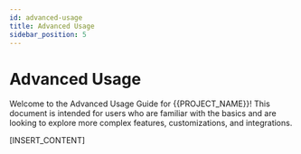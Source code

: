 ```yaml
---
id: advanced-usage
title: Advanced Usage
sidebar_position: 5
---
```


# Advanced Usage

Welcome to the Advanced Usage Guide for {{PROJECT_NAME}}! This document is intended for users who are familiar with the basics and are looking to explore more complex features, customizations, and integrations.

[INSERT_CONTENT]